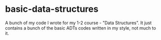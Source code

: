 # basic-data-structures

A bunch of my code I wrote for my 1-2 course - "Data Structures". It just contains a bunch of the basic ADTs codes written in my style, not much to it.
